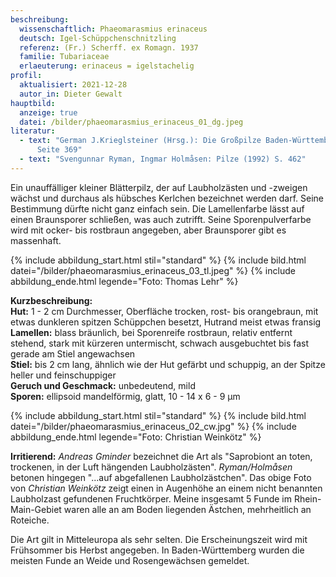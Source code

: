 ```yaml
---
beschreibung:
  wissenschaftlich: Phaeomarasmius erinaceus
  deutsch: Igel-Schüppchenschnitzling
  referenz: (Fr.) Scherff. ex Romagn. 1937
  familie: Tubariaceae
  erlaeuterung: erinaceus = igelstachelig
profil:
  aktualisiert: 2021-12-28
  autor_in: Dieter Gewalt
hauptbild:
  anzeige: true
  datei: /bilder/phaeomarasmius_erinaceus_01_dg.jpeg
literatur:
  - text: "German J.Krieglsteiner (Hrsg.): Die Großpilze Baden-Württembergs Band 4,
      Seite 369"
  - text: "Svengunnar Ryman, Ingmar Holmåsen: Pilze (1992) S. 462"
---
```

Ein unauffälliger kleiner Blätterpilz, der auf Laubholzästen und -zweigen wächst und durchaus als hübsches Kerlchen bezeichnet werden darf. Seine Bestimmung dürfte nicht ganz einfach sein. Die Lamellenfarbe lässt auf einen Braunsporer schließen, was auch zutrifft. Seine Sporenpulverfarbe wird mit ocker- bis rostbraun angegeben, aber Braunsporer gibt es massenhaft.

{% include abbildung_start.html stil="standard" %}
{% include bild.html datei="/bilder/phaeomarasmius_erinaceus_03_tl.jpeg" %}
{% include abbildung_ende.html legende="Foto: Thomas Lehr" %}

**Kurzbeschreibung:**\
**Hut:** 1 - 2 cm Durchmesser, Oberfläche trocken, rost- bis orangebraun, mit etwas dunkleren spitzen Schüppchen besetzt, Hutrand meist etwas fransig\
**Lamellen:** blass bräunlich, bei Sporenreife rostbraun, relativ entfernt stehend, stark mit kürzeren untermischt, schwach ausgebuchtet bis fast gerade am Stiel angewachsen\
**Stiel:** bis 2 cm lang, ähnlich wie der Hut gefärbt und schuppig, an der Spitze heller und feinschuppiger\
**Geruch und Geschmack:** unbedeutend, mild\
**Sporen:** ellipsoid mandelförmig, glatt, 10 - 14 x 6 - 9 µm

{% include abbildung_start.html stil="standard" %}
{% include bild.html datei="/bilder/phaeomarasmius_erinaceus_02_cw.jpg" %}
{% include abbildung_ende.html legende="Foto: Christian Weinkötz" %}

**Irritierend:** *Andreas Gminder* bezeichnet die Art als "Saprobiont an toten, trockenen, in der Luft hängenden Laubholzästen". *Ryman/Holmåsen* betonen hingegen "...auf abgefallenen Laubholzästchen". Das obige Foto von *Christian Weinkötz* zeigt einen in Augenhöhe an einem nicht benannten Laubholzast gefundenen Fruchtkörper. Meine insgesamt 5 Funde im Rhein-Main-Gebiet waren alle an am Boden liegenden Ästchen, mehrheitlich an Roteiche. 

Die Art gilt in Mitteleuropa als sehr selten. Die Erscheinungszeit wird mit Frühsommer bis Herbst angegeben. In Baden-Württemberg wurden die meisten Funde an Weide und Rosengewächsen gemeldet.